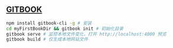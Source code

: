 
## [GITBOOK](https://github.com/GitbookIO/gitbook/)

```bash
npm install gitbook-cli -g # 安装
cd myFirstBookDir && gitbook init # 初始化目录
gitbook serve # 监控本地文件变化，打开 http://localhost:4000 预览
gitbook build # 仅生成本地网站文件
```